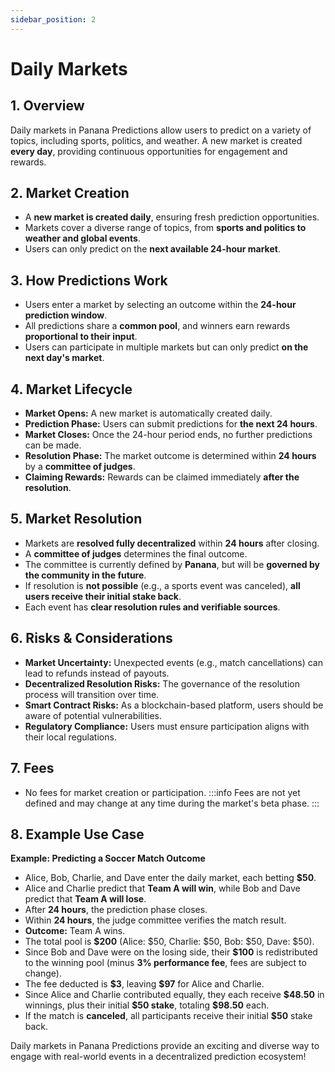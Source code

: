 ```yaml
---
sidebar_position: 2
---
```

# Daily Markets

## 1. Overview
Daily markets in Panana Predictions allow users to predict on a variety of topics, including sports, politics, and weather. A new market is created **every day**, providing continuous opportunities for engagement and rewards.

## 2. Market Creation
- A **new market is created daily**, ensuring fresh prediction opportunities.
- Markets cover a diverse range of topics, from **sports and politics to weather and global events**.
- Users can only predict on the **next available 24-hour market**.

## 3. How Predictions Work
- Users enter a market by selecting an outcome within the **24-hour prediction window**.
- All predictions share a **common pool**, and winners earn rewards **proportional to their input**.
- Users can participate in multiple markets but can only predict **on the next day's market**.

## 4. Market Lifecycle
- **Market Opens:** A new market is automatically created daily.
- **Prediction Phase:** Users can submit predictions for **the next 24 hours**.
- **Market Closes:** Once the 24-hour period ends, no further predictions can be made.
- **Resolution Phase:** The market outcome is determined within **24 hours** by a **committee of judges**.
- **Claiming Rewards:** Rewards can be claimed immediately **after the resolution**.

## 5. Market Resolution
- Markets are **resolved fully decentralized** within **24 hours** after closing.
- A **committee of judges** determines the final outcome.
- The committee is currently defined by **Panana**, but will be **governed by the community in the future**.
- If resolution is **not possible** (e.g., a sports event was canceled), **all users receive their initial stake back**.
- Each event has **clear resolution rules and verifiable sources**.

## 6. Risks & Considerations
- **Market Uncertainty:** Unexpected events (e.g., match cancellations) can lead to refunds instead of payouts.
- **Decentralized Resolution Risks:** The governance of the resolution process will transition over time.
- **Smart Contract Risks:** As a blockchain-based platform, users should be aware of potential vulnerabilities.
- **Regulatory Compliance:** Users must ensure participation aligns with their local regulations.

## 7. Fees
- No fees for market creation or participation.
:::info
Fees are not yet defined and may change at any time during the market's beta phase.
:::

## 8. Example Use Case
**Example: Predicting a Soccer Match Outcome**
- Alice, Bob, Charlie, and Dave enter the daily market, each betting **\$50**.  
- Alice and Charlie predict that **Team A will win**, while Bob and Dave predict that **Team A will lose**.  
- After **24 hours**, the prediction phase closes.  
- Within **24 hours**, the judge committee verifies the match result.  
- **Outcome:** Team A wins.  
- The total pool is **\$200** (Alice: $50, Charlie: $50, Bob: $50, Dave: $50).  
- Since Bob and Dave were on the losing side, their **\$100** is redistributed to the winning pool (minus **3% performance fee**, fees are subject to change).  
- The fee deducted is **\$3**, leaving **\$97** for Alice and Charlie.  
- Since Alice and Charlie contributed equally, they each receive **\$48.50** in winnings, plus their initial **\$50 stake**, totaling **\$98.50** each.  
- If the match is **canceled**, all participants receive their initial **\$50** stake back.  

Daily markets in Panana Predictions provide an exciting and diverse way to engage with real-world events in a decentralized prediction ecosystem!

